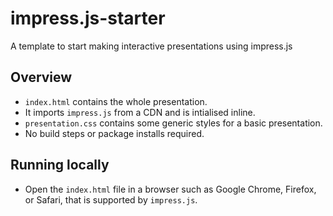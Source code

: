 # impress.js-starter

A template to start making interactive presentations using impress.js

## Overview

- `index.html` contains the whole presentation.
- It imports `impress.js` from a CDN and is intialised inline.
- `presentation.css` contains some generic styles for a basic presentation.
- No build steps or package installs required.

## Running locally

- Open the `index.html` file in a browser such as Google Chrome, Firefox, or Safari, that is supported by `impress.js`.
